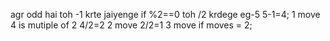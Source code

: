 agr odd hai toh -1 krte jaiyenge
if %2==0 toh /2 krdege
eg-5
5-1=4; 1 move
4 is mutiple of 2
4/2=2 2 move
2/2=1  3 move
if moves = 2;
​